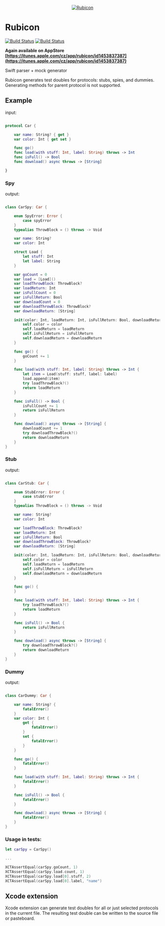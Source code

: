 <p align="center">
  <a href="https://github.com/raptorxcz/Rubicon">
      <img src="RubiconApp/Assets.xcassets/AppIcon.appiconset/Mac_256pt.png" alt="Rubicon" srcset="RubiconApp/Assets.xcassets/AppIcon.appiconset/Mac_256pt@2x.png 2x" />
    </a>
</p>

# Rubicon
[![Build Status](https://travis-ci.org/raptorxcz/Rubicon.svg?branch=master)](https://travis-ci.org/raptorxcz/Rubicon)
[![Build Status](https://codecov.io/gh/raptorxcz/Rubicon/branch/master/graph/badge.svg)](https://codecov.io/gh/raptorxcz/Rubicon)

**Again available on AppStore [https://itunes.apple.com/cz/app/rubicon/id1453837387](https://itunes.apple.com/cz/app/rubicon/id1453837387)**

Swift parser + mock generator

Rubicon generates test doubles for protocols: stubs, spies, and dummies. Generating methods for parent protocol is not supported.

## Example

input:

```swift

protocol Car {

    var name: String? { get }
    var color: Int { get set }

    func go()
    func load(with stuff: Int, label: String) throws -> Int
    func isFull() -> Bool
    func download() async throws -> [String]

}

```

### Spy

output:

```swift

class CarSpy: Car {

    enum SpyError: Error {
        case spyError
    }
    typealias ThrowBlock = () throws -> Void

    var name: String?
    var color: Int

    struct Load {
        let stuff: Int
        let label: String
    }

    var goCount = 0
    var load = [Load]()
    var loadThrowBlock: ThrowBlock?
    var loadReturn: Int
    var isFullCount = 0
    var isFullReturn: Bool
    var downloadCount = 0
    var downloadThrowBlock: ThrowBlock?
    var downloadReturn: [String]

    init(color: Int, loadReturn: Int, isFullReturn: Bool, downloadReturn: [String]) {
        self.color = color
        self.loadReturn = loadReturn
        self.isFullReturn = isFullReturn
        self.downloadReturn = downloadReturn
    }

    func go() {
        goCount += 1
    }

    func load(with stuff: Int, label: String) throws -> Int {
        let item = Load(stuff: stuff, label: label)
        load.append(item)
        try loadThrowBlock?()
        return loadReturn
    }

    func isFull() -> Bool {
        isFullCount += 1
        return isFullReturn
    }

    func download() async throws -> [String] {
        downloadCount += 1
        try downloadThrowBlock?()
        return downloadReturn
    }
}

```

### Stub

output:

```swift

class CarStub: Car {

    enum StubError: Error {
        case stubError
    }
    typealias ThrowBlock = () throws -> Void

    var name: String?
    var color: Int

    var loadThrowBlock: ThrowBlock?
    var loadReturn: Int
    var isFullReturn: Bool
    var downloadThrowBlock: ThrowBlock?
    var downloadReturn: [String]

    init(color: Int, loadReturn: Int, isFullReturn: Bool, downloadReturn: [String]) {
        self.color = color
        self.loadReturn = loadReturn
        self.isFullReturn = isFullReturn
        self.downloadReturn = downloadReturn
    }

    func go() {
    }

    func load(with stuff: Int, label: String) throws -> Int {
        try loadThrowBlock?()
        return loadReturn
    }

    func isFull() -> Bool {
        return isFullReturn
    }

    func download() async throws -> [String] {
        try downloadThrowBlock?()
        return downloadReturn
    }
}

```

### Dummy

output:

```swift

class CarDummy: Car {

    var name: String? {
        fatalError()
    }
    var color: Int {
        get {
            fatalError()
        }
        set {
            fatalError()
        }
    }

    func go() {
        fatalError()
    }

    func load(with stuff: Int, label: String) throws -> Int {
        fatalError()
    }

    func isFull() -> Bool {
        fatalError()
    }

    func download() async throws -> [String] {
        fatalError()
    }
}

```

### Usage in tests:

```swift
let carSpy = CarSpy()

...

XCTAssertEqual(carSpy.goCount, 1)
XCTAssertEqual(carSpy.load.count, 1)
XCTAssertEqual(carSpy.load[0].stuff, 2)
XCTAssertEqual(carSpy.load[0].label, "name")
```

## Xcode extension

Xcode extension can generate test doubles for all or just selected protocols in the current file. The resulting test double can be written to the source file or pasteboard.

